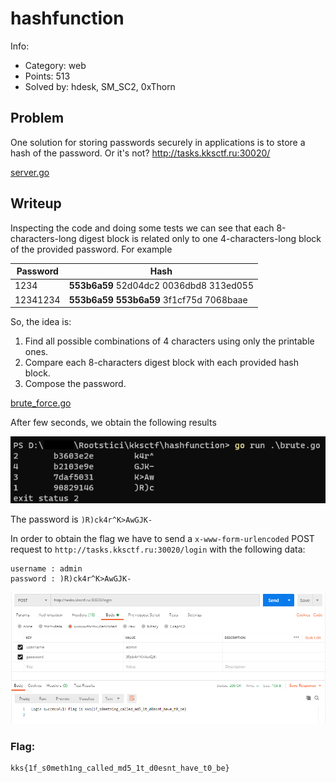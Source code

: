 # hashfunction

Info:
- Category: web
- Points: 513
- Solved by: hdesk, SM_SC2, 0xThorn

## Problem

One solution for storing passwords securely in applications is to store a hash of the password. Or it's not?
http://tasks.kksctf.ru:30020/

[server.go](server.go)

## Writeup

Inspecting the code and doing some tests we can see that each 8-characters-long digest block is related only to one 4-characters-long block of the provided password.
For example

| Password | Hash                                        |
|----------|---------------------------------------------|
| 1234     | **553b6a59** 52d04dc2 0036dbd8 313ed055     |
| 12341234 | **553b6a59** **553b6a59** 3f1cf75d 7068baae |

So, the idea is:
1) Find all possible combinations of 4 characters using only the printable ones.
2) Compare each 8-characters digest block with each provided hash block.
3) Compose the password.


[brute_force.go](brute_force.go)

After few seconds, we obtain the following results

![](brute.go.png)
        
The password is `)R)ck4r^K>AwGJK-`

In order to obtain the flag we have to send a `x-www-form-urlencoded` POST request to `http://tasks.kksctf.ru:30020/login` with the following data:

```
username : admin
password : )R)ck4r^K>AwGJK-
```

![POST_request](post.png)
      
### Flag: 
```
kks{1f_s0meth1ng_called_md5_1t_d0esnt_have_t0_be}
```
